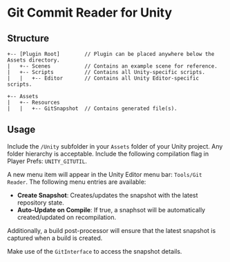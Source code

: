 # Git Commit Reader for Unity

## Structure

```
+-- [Plugin Root]        // Plugin can be placed anywhere below the Assets directory.
|   +-- Scenes           // Contains an example scene for reference.
|   +-- Scripts          // Contains all Unity-specific scripts.
|   |   +-- Editor       // Contains all Unity Editor-specific scripts.

+-- Assets
|   +-- Resources        
|   |   +-- GitSnapshot  // Contains generated file(s).
```

## Usage

Include the `/Unity` subfolder in your `Assets` folder of your Unity project. Any folder hierarchy is acceptable.
Include the following compilation flag in Player Prefs: `UNITY_GITUTIL`.

A new menu item will appear in the Unity Editor menu bar: `Tools/Git Reader`. The following menu entries are available:

- **Create Snapshot**: Creates/updates the snapshot with the latest repository state.
- **Auto-Update on Compile**: If true, a snaphsot will be automatically created/updated on recompilation.

Additionally, a build post-processor will ensure that the latest snapshot is captured when a build is created.

Make use of the `GitInterface` to access the snapshot details.